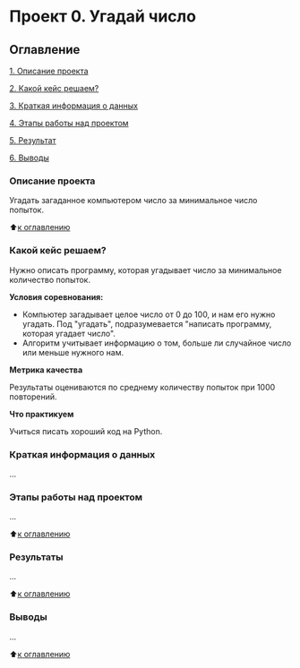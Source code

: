 # Проект 0. Угадай число

## Оглавление
[1. Описание проекта](https://github.com/Anna1Panda/sf_data_science/tree/main/project_0/README.md#Описание-проекта)

[2. Какой кейс решаем?](https://github.com/Anna1Panda/sf_data_science/tree/main/project_0/README.md#Какой-кейс-решаем?)

[3. Краткая информация о данных](https://github.com/Anna1Panda/sf_data_science/tree/main/project_0/README.md#Краткая-информация-о-данных)

[4. Этапы работы над проектом](https://github.com/Anna1Panda/sf_data_science/tree/main/project_0/README.md#Этапы-работы-над-проектом)

[5. Результат](https://github.com/Anna1Panda/sf_data_science/tree/main/project_0/README.md#Результат)

[6. Выводы](https://github.com/Anna1Panda/sf_data_science/tree/main/project_0/README.md#Выводы)

### Описание проекта
Угадать загаданное компьютером число за минимальное число попыток.

:arrow_up:[к оглавлению](https://github.com/Anna1Panda/sf_data_science/tree/main/project_0/README.md#Оглавление)


### Какой кейс решаем?
Нужно описать программу, которая угадывает число за минимальное количество попыток.

**Условия соревнования:**
- Компьютер загадывает целое число от 0 до 100, и нам его нужно угадать. Под "угадать", подразумевается "написать программу, которая угадает число".
- Алгоритм учитывает информацию о том, больше ли случайное число или меньше нужного нам.

**Метрика качества** 

Результаты оцениваются по среднему количеству попыток при 1000 повторений.

**Что практикуем**

Учиться писать хороший код на Python.


### Краткая информация о данных
...

### Этапы работы над проектом
...

:arrow_up:[к оглавлению](https://github.com/Anna1Panda/sf_data_science/tree/main/project_0/README.md#Оглавление)

### Результаты
...

:arrow_up:[к оглавлению](https://github.com/Anna1Panda/sf_data_science/tree/main/project_0/README.md#Оглавление)

### Выводы
...

:arrow_up:[к оглавлению](https://github.com/Anna1Panda/sf_data_science/tree/main/project_0/README.md#Оглавление)